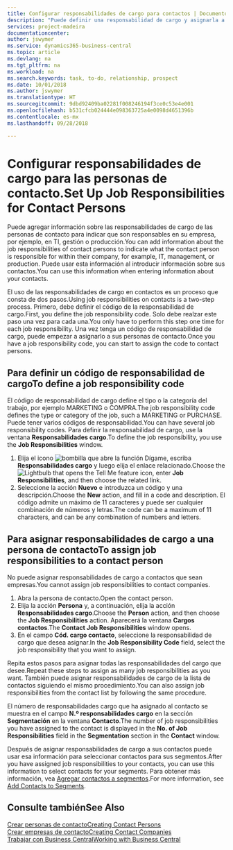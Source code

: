 ```yaml
---
title: Configurar responsabilidades de cargo para contactos | Documentos de Microsoft
description: "Puede definir una responsabilidad de cargo y asignarla a un contacto para indicar las tareas de las que es responsable que su contacto en su empresa, por ejemplo, TI o producción."
services: project-madeira
documentationcenter: 
author: jswymer
ms.service: dynamics365-business-central
ms.topic: article
ms.devlang: na
ms.tgt_pltfrm: na
ms.workload: na
ms.search.keywords: task, to-do, relationship, prospect
ms.date: 10/01/2018
ms.author: jswymer
ms.translationtype: HT
ms.sourcegitcommit: 9dbd92409ba02281f008246194f3ce0c53e4e001
ms.openlocfilehash: b531cfcb024444e098363725a4e0098d4651396b
ms.contentlocale: es-mx
ms.lasthandoff: 09/28/2018

---
```

# <a name="set-up-job-responsibilities-for-contact-persons"></a><span data-ttu-id="9da85-103">Configurar responsabilidades de cargo para las personas de contacto.</span><span class="sxs-lookup"><span data-stu-id="9da85-103">Set Up Job Responsibilities for Contact Persons</span></span>
<span data-ttu-id="9da85-104">Puede agregar información sobre las responsabilidades de cargo de las personas de contacto para indicar que son responsables en su empresa, por ejemplo, en TI, gestión o producción.</span><span class="sxs-lookup"><span data-stu-id="9da85-104">You can add information about the job responsibilities of contact persons to indicate what the contact person is responsible for within their company, for example, IT, management, or production.</span></span> <span data-ttu-id="9da85-105">Puede usar esta información al introducir información sobre sus contactos.</span><span class="sxs-lookup"><span data-stu-id="9da85-105">You can use this information when entering information about your contacts.</span></span>

<span data-ttu-id="9da85-106">El uso de las responsabilidades de cargo en contactos es un proceso que consta de dos pasos.</span><span class="sxs-lookup"><span data-stu-id="9da85-106">Using job responsibilities on contacts is a two-step process.</span></span> <span data-ttu-id="9da85-107">Primero, debe definir el código de la responsabilidad de cargo.</span><span class="sxs-lookup"><span data-stu-id="9da85-107">First, you define the job responsibility code.</span></span> <span data-ttu-id="9da85-108">Solo debe realzar este paso una vez para cada una.</span><span class="sxs-lookup"><span data-stu-id="9da85-108">You only have to perform this step one time for each job responsibility.</span></span> <span data-ttu-id="9da85-109">Una vez tenga un código de responsabilidad de cargo, puede empezar a asignarlo a sus personas de contacto.</span><span class="sxs-lookup"><span data-stu-id="9da85-109">Once you have a job responsibility code, you can start to assign the code to contact persons.</span></span>

## <a name="to-define-a-job-responsibility-code"></a><span data-ttu-id="9da85-110">Para definir un código de responsabilidad de cargo</span><span class="sxs-lookup"><span data-stu-id="9da85-110">To define a job responsibility code</span></span>
<span data-ttu-id="9da85-111">El código de responsabilidad de cargo define el tipo o la categoría del trabajo, por ejemplo MARKETING o COMPRA.</span><span class="sxs-lookup"><span data-stu-id="9da85-111">The job responsibility code defines the type or category of the job, such a MARKETING or PURCHASE.</span></span> <span data-ttu-id="9da85-112">Puede tener varios códigos de responsabilidad.</span><span class="sxs-lookup"><span data-stu-id="9da85-112">You can have several job responsibility codes.</span></span> <span data-ttu-id="9da85-113">Para definir la responsabilidad de cargo, use la ventana **Responsabilidades cargo**.</span><span class="sxs-lookup"><span data-stu-id="9da85-113">To define the job responsibility, you use the **Job Responsibilities** window.</span></span>

1. <span data-ttu-id="9da85-114">Elija el icono ![bombilla que abre la función Dígame](media/ui-search/search_small.png "Dígame que desea hacer"), escriba **Responsabilidades cargo** y luego elija el enlace relacionado.</span><span class="sxs-lookup"><span data-stu-id="9da85-114">Choose the ![Lightbulb that opens the Tell Me feature](media/ui-search/search_small.png "Tell me what you want to do") icon, enter **Job Responsibilities**, and then choose the related link.</span></span>
2. <span data-ttu-id="9da85-115">Seleccione la acción **Nuevo** e introduzca un código y una descripción.</span><span class="sxs-lookup"><span data-stu-id="9da85-115">Choose the **New** action, and fill in a code and description.</span></span> <span data-ttu-id="9da85-116">El código admite un máximo de 11 caracteres y puede ser cualquier combinación de números y letras.</span><span class="sxs-lookup"><span data-stu-id="9da85-116">The code can be a maximum of 11 characters, and can be any combination of numbers and letters.</span></span>

## <a name="to-assign-job-responsibilities-to-a-contact-person"></a><span data-ttu-id="9da85-117">Para asignar responsabilidades de cargo a una persona de contacto</span><span class="sxs-lookup"><span data-stu-id="9da85-117">To assign job responsibilities to a contact person</span></span>
<span data-ttu-id="9da85-118">No puede asignar responsabilidades de cargo a contactos que sean empresas.</span><span class="sxs-lookup"><span data-stu-id="9da85-118">You cannot assign job responsibilities to contact companies.</span></span>

1. <span data-ttu-id="9da85-119">Abra la persona de contacto.</span><span class="sxs-lookup"><span data-stu-id="9da85-119">Open the contact person.</span></span>
2. <span data-ttu-id="9da85-120">Elija la acción **Persona** y, a continuación, elija la acción **Responsabilidades cargo**.</span><span class="sxs-lookup"><span data-stu-id="9da85-120">Choose the **Person** action, and then choose the **Job Responsibilities** action.</span></span> <span data-ttu-id="9da85-121">Aparecerá la ventana **Cargos contactos**.</span><span class="sxs-lookup"><span data-stu-id="9da85-121">The **Contact Job Responsibilities** window opens.</span></span>
3. <span data-ttu-id="9da85-122">En el campo **Cód. cargo contacto**, seleccione la responsabilidad de cargo que desea asignar.</span><span class="sxs-lookup"><span data-stu-id="9da85-122">In the **Job Responsibility Code** field, select the job responsibility that you want to assign.</span></span>

<span data-ttu-id="9da85-123">Repita estos pasos para asignar todas las responsabilidades del cargo que desee.</span><span class="sxs-lookup"><span data-stu-id="9da85-123">Repeat these steps to assign as many job responsibilities as you want.</span></span> <span data-ttu-id="9da85-124">También puede asignar responsabilidades de cargo de la lista de contactos siguiendo el mismo procedimiento.</span><span class="sxs-lookup"><span data-stu-id="9da85-124">You can also assign job responsibilities from the contact list by following the same procedure.</span></span>

<span data-ttu-id="9da85-125">El número de responsabilidades cargo que ha asignado al contacto se muestra en el campo **N.º responsabilidades cargo** en la sección **Segmentación** en la ventana **Contacto**.</span><span class="sxs-lookup"><span data-stu-id="9da85-125">The number of job responsibilities you have assigned to the contact is displayed in the **No. of Job Responsibilities** field in the **Segmentation** section in the **Contact** window.</span></span>

<span data-ttu-id="9da85-126">Después de asignar responsabilidades de cargo a sus contactos puede usar esa información para seleccionar contactos para sus segmentos.</span><span class="sxs-lookup"><span data-stu-id="9da85-126">After you have assigned job responsibilities to your contacts, you can use this information to select contacts for your segments.</span></span> <span data-ttu-id="9da85-127">Para obtener más información, vea [Agregar contactos a segmentos](marketing-add-contact-segment.md).</span><span class="sxs-lookup"><span data-stu-id="9da85-127">For more information, see [Add Contacts to Segments](marketing-add-contact-segment.md).</span></span>

## <a name="see-also"></a><span data-ttu-id="9da85-128">Consulte también</span><span class="sxs-lookup"><span data-stu-id="9da85-128">See Also</span></span>
[<span data-ttu-id="9da85-129">Crear personas de contacto</span><span class="sxs-lookup"><span data-stu-id="9da85-129">Creating Contact Persons</span></span>](marketing-create-contact-persons.md)  
[<span data-ttu-id="9da85-130">Crear empresas de contacto</span><span class="sxs-lookup"><span data-stu-id="9da85-130">Creating Contact Companies</span></span>](marketing-create-contact-companies.md)  
[<span data-ttu-id="9da85-131">Trabajar con Business Central</span><span class="sxs-lookup"><span data-stu-id="9da85-131">Working with Business Central</span></span>](ui-work-product.md)

